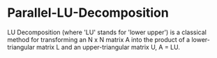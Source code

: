 # Parallel-LU-Decomposition
LU Decomposition (where 'LU' stands for 'lower upper') is a classical method for transforming an N x N matrix A into the product of a lower-triangular matrix L and an upper-triangular matrix U,  A = LU.
